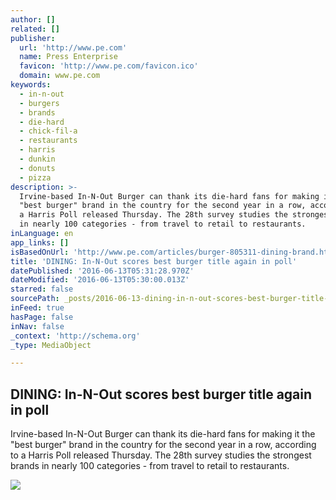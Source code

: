 ```yaml
---
author: []
related: []
publisher:
  url: 'http://www.pe.com'
  name: Press Enterprise
  favicon: 'http://www.pe.com/favicon.ico'
  domain: www.pe.com
keywords:
  - in-n-out
  - burgers
  - brands
  - die-hard
  - chick-fil-a
  - restaurants
  - harris
  - dunkin
  - donuts
  - pizza
description: >-
  Irvine-based In-N-Out Burger can thank its die-hard fans for making it the
  "best burger" brand in the country for the second year in a row, according to
  a Harris Poll released Thursday. The 28th survey studies the strongest brands
  in nearly 100 categories - from travel to retail to restaurants.
inLanguage: en
app_links: []
isBasedOnUrl: 'http://www.pe.com/articles/burger-805311-dining-brand.html'
title: 'DINING: In-N-Out scores best burger title again in poll'
datePublished: '2016-06-13T05:31:28.970Z'
dateModified: '2016-06-13T05:30:00.013Z'
starred: false
sourcePath: _posts/2016-06-13-dining-in-n-out-scores-best-burger-title-again-in-poll.md
inFeed: true
hasPage: false
inNav: false
_context: 'http://schema.org'
_type: MediaObject

---
```

<article style=""><h1>DINING: In-N-Out scores best burger title again in poll</h1><p>Irvine-based In-N-Out Burger can thank its die-hard fans for making it the "best burger" brand in the country for the second year in a row, according to a Harris Poll released Thursday. The 28th survey studies the strongest brands in nearly 100 categories - from travel to retail to restaurants.</p><img src="http://images.onset.freedom.com/pressenterprise/gallery/o8j2g1-b88731960z.120160609162359000girh28s9.10.jpg" /></article>